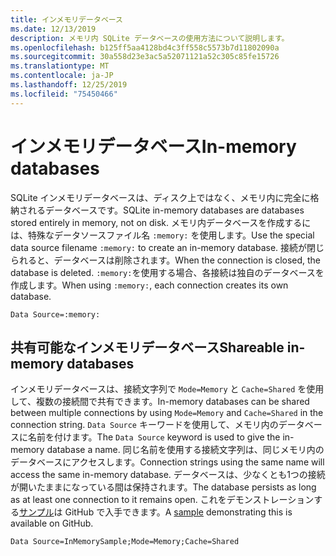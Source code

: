 ```yaml
---
title: インメモリデータベース
ms.date: 12/13/2019
description: メモリ内 SQLite データベースの使用方法について説明します。
ms.openlocfilehash: b125ff5aa4128bd4c3ff558c5573b7d11802090a
ms.sourcegitcommit: 30a558d23e3ac5a52071121a52c305c85fe15726
ms.translationtype: MT
ms.contentlocale: ja-JP
ms.lasthandoff: 12/25/2019
ms.locfileid: "75450466"
---
```

# <a name="in-memory-databases"></a><span data-ttu-id="2ddf9-103">インメモリデータベース</span><span class="sxs-lookup"><span data-stu-id="2ddf9-103">In-memory databases</span></span>

<span data-ttu-id="2ddf9-104">SQLite インメモリデータベースは、ディスク上ではなく、メモリ内に完全に格納されるデータベースです。</span><span class="sxs-lookup"><span data-stu-id="2ddf9-104">SQLite in-memory databases are databases stored entirely in memory, not on disk.</span></span> <span data-ttu-id="2ddf9-105">メモリ内データベースを作成するには、特殊なデータソースファイル名 `:memory:` を使用します。</span><span class="sxs-lookup"><span data-stu-id="2ddf9-105">Use the special data source filename `:memory:` to create an in-memory database.</span></span> <span data-ttu-id="2ddf9-106">接続が閉じられると、データベースは削除されます。</span><span class="sxs-lookup"><span data-stu-id="2ddf9-106">When the connection is closed, the database is deleted.</span></span> <span data-ttu-id="2ddf9-107">`:memory:`を使用する場合、各接続は独自のデータベースを作成します。</span><span class="sxs-lookup"><span data-stu-id="2ddf9-107">When using `:memory:`, each connection creates its own database.</span></span>

```ConnectionString
Data Source=:memory:
```

## <a name="shareable-in-memory-databases"></a><span data-ttu-id="2ddf9-108">共有可能なインメモリデータベース</span><span class="sxs-lookup"><span data-stu-id="2ddf9-108">Shareable in-memory databases</span></span>

<span data-ttu-id="2ddf9-109">インメモリデータベースは、接続文字列で `Mode=Memory` と `Cache=Shared` を使用して、複数の接続間で共有できます。</span><span class="sxs-lookup"><span data-stu-id="2ddf9-109">In-memory databases can be shared between multiple connections by using `Mode=Memory` and `Cache=Shared` in the connection string.</span></span> <span data-ttu-id="2ddf9-110">`Data Source` キーワードを使用して、メモリ内のデータベースに名前を付けます。</span><span class="sxs-lookup"><span data-stu-id="2ddf9-110">The `Data Source` keyword is used to give the in-memory database a name.</span></span> <span data-ttu-id="2ddf9-111">同じ名前を使用する接続文字列は、同じメモリ内のデータベースにアクセスします。</span><span class="sxs-lookup"><span data-stu-id="2ddf9-111">Connection strings using the same name will access the same in-memory database.</span></span> <span data-ttu-id="2ddf9-112">データベースは、少なくとも1つの接続が開いたままになっている間は保持されます。</span><span class="sxs-lookup"><span data-stu-id="2ddf9-112">The database persists as long as at least one connection to it remains open.</span></span> <span data-ttu-id="2ddf9-113">これをデモンストレーションする[サンプル](https://github.com/dotnet/samples/blob/master/samples/snippets/standard/data/sqlite/InMemorySample/Program.cs)は GitHub で入手できます。</span><span class="sxs-lookup"><span data-stu-id="2ddf9-113">A [sample](https://github.com/dotnet/samples/blob/master/samples/snippets/standard/data/sqlite/InMemorySample/Program.cs) demonstrating this is available on GitHub.</span></span>

```ConnectionString
Data Source=InMemorySample;Mode=Memory;Cache=Shared
```
